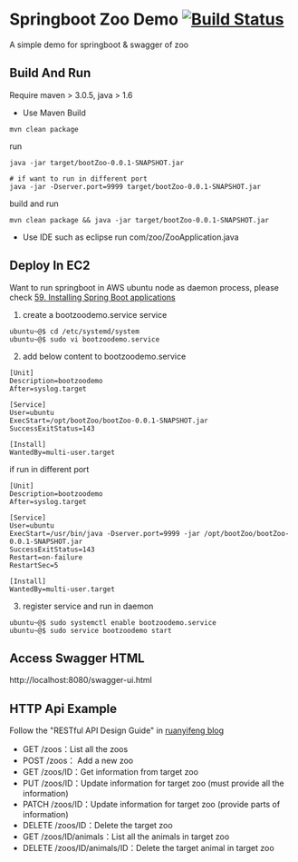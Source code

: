 # Springboot Zoo Demo [![Build Status](https://travis-ci.org/ycj28c/SpringBoot-Zoo-Demo.svg?branch=master)](https://travis-ci.org/ycj28c/SpringBoot-Zoo-Demo)
A simple demo for springboot & swagger of zoo

Build And Run
-------------
Require maven > 3.0.5, java > 1.6

* Use Maven
Build
```
mvn clean package
```
run
```
java -jar target/bootZoo-0.0.1-SNAPSHOT.jar

# if want to run in different port
java -jar -Dserver.port=9999 target/bootZoo-0.0.1-SNAPSHOT.jar
```
build and run
```
mvn clean package && java -jar target/bootZoo-0.0.1-SNAPSHOT.jar
```

* Use IDE such as eclipse
run com/zoo/ZooApplication.java

Deploy In EC2
-------------
Want to run springboot in AWS ubuntu node as daemon process, please check [59. Installing Spring Boot applications](https://docs.spring.io/spring-boot/docs/current/reference/html/deployment-install.html)

1. create a bootzoodemo.service service
```
ubuntu~@$ cd /etc/systemd/system
ubuntu~@$ sudo vi bootzoodemo.service
```
2. add below content to bootzoodemo.service
```
[Unit]
Description=bootzoodemo
After=syslog.target

[Service]
User=ubuntu
ExecStart=/opt/bootZoo/bootZoo-0.0.1-SNAPSHOT.jar
SuccessExitStatus=143

[Install]
WantedBy=multi-user.target
```
if run in different port
```
[Unit]
Description=bootzoodemo
After=syslog.target

[Service]
User=ubuntu
ExecStart=/usr/bin/java -Dserver.port=9999 -jar /opt/bootZoo/bootZoo-0.0.1-SNAPSHOT.jar
SuccessExitStatus=143
Restart=on-failure
RestartSec=5

[Install]
WantedBy=multi-user.target
```

3. register service and run in daemon
```
ubuntu~@$ sudo systemctl enable bootzoodemo.service
ubuntu~@$ sudo service bootzoodemo start
```

Access Swagger HTML
-------------
http://localhost:8080/swagger-ui.html

HTTP Api Example
-------------
Follow the "RESTful API Design Guide" in [ruanyifeng blog](http://www.ruanyifeng.com/blog/2014/05/restful_api.html "http://www.ruanyifeng.com/blog/2014/05/restful_api.html")

+ GET /zoos：List all the zoos
+ POST /zoos： Add a new zoo
+ GET /zoos/ID：Get information from target zoo  
+ PUT /zoos/ID：Update information for target zoo (must provide all the information)
+ PATCH /zoos/ID：Update information for target zoo (provide parts of information)
+ DELETE /zoos/ID：Delete the target zoo
+ GET /zoos/ID/animals：List all the animals in target zoo
+ DELETE /zoos/ID/animals/ID：Delete the target animal in target zoo


